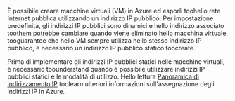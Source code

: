 È possibile creare macchine virtuali (VM) in Azure ed esporli toohello rete Internet pubblica utilizzando un indirizzo IP pubblico. Per impostazione predefinita, gli indirizzi IP pubblici sono dinamici e hello indirizzo associato toothem potrebbe cambiare quando viene eliminato hello macchina virtuale. tooguarantee che hello VM sempre utilizza hello stesso indirizzo IP pubblico, è necessario un indirizzo IP pubblico statico toocreate. 

Prima di implementare gli indirizzi IP pubblici statici nelle macchine virtuali, è necessario toounderstand quando è possibile utilizzare indirizzi IP pubblici statici e le modalità di utilizzo. Hello lettura [Panoramica di indirizzamento IP](../articles/virtual-network/virtual-network-ip-addresses-overview-arm.md) toolearn ulteriori informazioni sull'assegnazione degli indirizzi IP in Azure.

